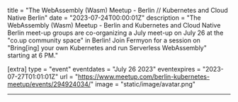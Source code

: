 title = "The WebAssembly (Wasm) Meetup - Berlin // Kubernetes and Cloud Native Berlin"
date = "2023-07-24T00:00:01Z"
description = "The WebAssembly (Wasm) Meetup - Berlin and Kubernetes and Cloud Native Berlin meet-up groups are co-organizing a July meet-up on July 26 at the \"co.up community space\" in Berlin! Join Fermyon for a session on \"Bring[ing] your own Kubernetes and run Serverless WebAssembly\" starting at 6 PM."

[extra]
type = "event"
eventdates = "July 26 2023"
eventexpires = "2023-07-27T01:01:01Z"
url = "https://www.meetup.com/berlin-kubernetes-meetup/events/294924034/"
image = "static/image/avatar.png"

---

